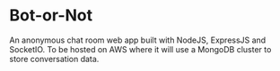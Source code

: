 # Bot-or-Not
An anonymous chat room web app built with NodeJS, ExpressJS and SocketIO.
To be hosted on AWS where it will use a MongoDB cluster to store conversation data. 

